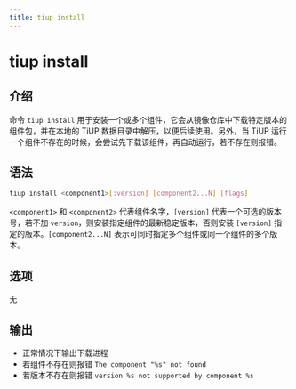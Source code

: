 ```yaml
---
title: tiup install
---
```


# tiup install

## 介绍

命令 `tiup install` 用于安装一个或多个组件，它会从镜像仓库中下载特定版本的组件包，并在本地的 TiUP 数据目录中解压，以便后续使用。另外，当 TiUP 运行一个组件不存在的时候，会尝试先下载该组件，再自动运行，若不存在则报错。

## 语法

```sh
tiup install <component1>[:version] [component2...N] [flags]
```

`<component1>` 和 `<component2>` 代表组件名字，`[version]` 代表一个可选的版本号，若不加 `version`，则安装指定组件的最新稳定版本，否则安装 `[version]` 指定的版本。`[component2...N]` 表示可同时指定多个组件或同一个组件的多个版本。

## 选项

无

## 输出

- 正常情况下输出下载进程
- 若组件不存在则报错 `The component "%s" not found`
- 若版本不存在则报错 `version %s not supported by component %s`